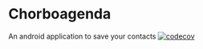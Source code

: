 
# Chorboagenda

An android application to save your contacts
[![codecov](https://codecov.io/gh/nibble0101/learn-test-coverage/branch/master/graph/badge.svg?token=H5LANOBRH6)](https://codecov.io/gh/dalodev/chorboagenda)
